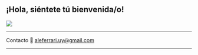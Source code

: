 ## ¡Hola, siéntete tú bienvenida/o! 

[![](https://img.shields.io/badge/LinkedIn-0077B5?style=for-the-badge&logo=linkedin&logoColor=white)](www.linkedin.com/in/aleferrari-uy)

---

Contacto 📩 aleferrari.uy@gmail.com

---
